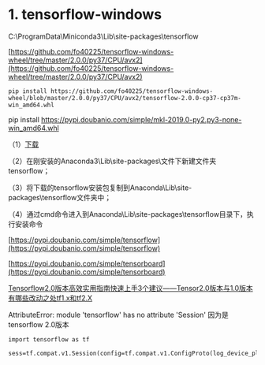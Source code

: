 # 1. tensorflow-windows


C:\ProgramData\Miniconda3\Lib\site-packages\tensorflow


[https://github.com/fo40225/tensorflow-windows-wheel/tree/master/2.0.0/py37/CPU/avx2](https://github.com/fo40225/tensorflow-windows-wheel/tree/master/2.0.0/py37/CPU/avx2)


```
pip install https://github.com/fo40225/tensorflow-windows-wheel/blob/master/2.0.0/py37/CPU/avx2/tensorflow-2.0.0-cp37-cp37m-win_amd64.whl
```

pip install https://pypi.doubanio.com/simple/mkl-2019.0-py2.py3-none-win_amd64.whl

（1）[下载](https://blog.csdn.net/beyond9305/article/details/95896135?depth_1-utm_source=distribute.pc_relevant.none-task&utm_source=distribute.pc_relevant.none-task)

（2）在刚安装的Anaconda3\Lib\site-packages\文件下新建文件夹tensorflow；

（3）将下载的tensorflow安装包复制到Anaconda\Lib\site-packages\tensorflow文件夹中；

（4）通过cmd命令进入到Anaconda\Lib\site-packages\tensorflow目录下，执行安装命令


[https://pypi.doubanio.com/simple/tensorflow](https://pypi.doubanio.com/simple/tensorflow)




[https://pypi.doubanio.com/simple/tensorboard](https://pypi.doubanio.com/simple/tensorboard)







[Tensorflow2.0版本高效实用指南快速上手3个建议——Tensor2.0版本与1.0版本有哪些改动之处tf1.x和tf2.X](https://blog.csdn.net/weixin_37479258/article/details/100108368?depth_1-utm_source=distribute.pc_relevant.none-task&utm_source=distribute.pc_relevant.none-task)


AttributeError: module 'tensorflow' has no attribute 'Session'
因为是tensorflow 2.0版本


```
import tensorflow as tf

sess=tf.compat.v1.Session(config=tf.compat.v1.ConfigProto(log_device_placement=True))

```








